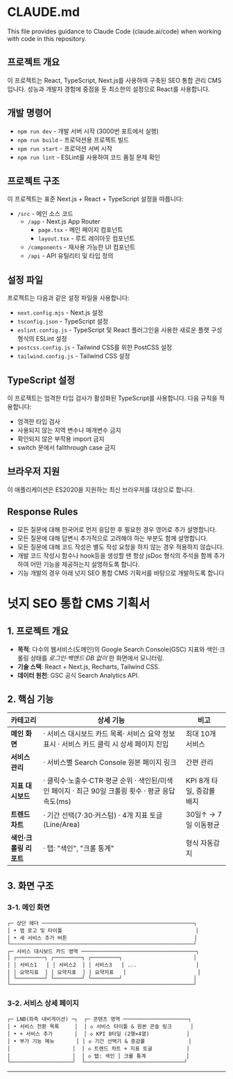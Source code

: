 # CLAUDE.md

This file provides guidance to Claude Code (claude.ai/code) when working with code in this repository.

## 프로젝트 개요

이 프로젝트는 React, TypeScript, Next.js를 사용하여 구축된 SEO 통합 관리 CMS입니다. 성능과 개발자 경험에 중점을 둔 최소한의 설정으로 React를 사용합니다.

## 개발 명령어

- `npm run dev` - 개발 서버 시작 (3000번 포트에서 실행)
- `npm run build` - 프로덕션용 프로젝트 빌드
- `npm run start` - 프로덕션 서버 시작
- `npm run lint` - ESLint를 사용하여 코드 품질 문제 확인

## 프로젝트 구조

이 프로젝트는
표준 Next.js + React + TypeScript 설정을 따릅니다:

- `/src` - 메인 소스 코드
  - `/app` - Next.js App Router
    - `page.tsx` - 메인 페이지 컴포넌트
    - `layout.tsx` - 루트 레이아웃 컴포넌트
  - `/components` - 재사용 가능한 UI 컴포넌트
  - `/api` - API 유틸리티 및 타입 정의

## 설정 파일

프로젝트는 다음과 같은 설정 파일을 사용합니다:

- `next.config.mjs` - Next.js 설정
- `tsconfig.json` - TypeScript 설정
- `eslint.config.js` - TypeScript 및 React 플러그인을 사용한 새로운 플랫 구성 형식의 ESLint 설정
- `postcss.config.js` - Tailwind CSS를 위한 PostCSS 설정
- `tailwind.config.js` - Tailwind CSS 설정

## TypeScript 설정

이 프로젝트는 엄격한 타입 검사가 활성화된 TypeScript를 사용합니다. 다음 규칙을 적용합니다:

- 엄격한 타입 검사
- 사용되지 않는 지역 변수나 매개변수 금지
- 확인되지 않은 부작용 import 금지
- switch 문에서 fallthrough case 금지

## 브라우저 지원

이 애플리케이션은 ES2020을 지원하는 최신 브라우저를 대상으로 합니다.

## Response Rules

- 모든 질문에 대해 한국어로 먼저 응답한 후 필요한 경우 영어로 추가 설명합니다.
- 모든 질문에 대해 답변시 추가적으로 고려해야 하는 부분도 함께 설명합니다.
- 모든 질문에 대해 코드 작성은 별도 작성 요청을 하지 않는 경우 적용하지 않습니다.
- 개발 코드 작성시 함수나 hook등을 생성할 땐 항상 jsDoc 형식의 주석을 함께 추가하여 어떤 기능을 제공하는지 설명하도록 합니다.
- 기능 개발의 경우 아래 넛지 SEO 통합 CMS 기획서를 바탕으로 개발하도록 합니다

# 넛지 SEO 통합 CMS 기획서

## 1. 프로젝트 개요

- **목적**: 다수의 웹서비스(도메인)의 Google Search Console(GSC) 지표와 색인·크롤링 상태를 _로그인·백엔드·DB 없이_ 한 화면에서 모니터링.
- **기술 스택**: React + Next.js, Recharts, Tailwind CSS.
- **데이터 원천**: GSC 공식 Search Analytics API.

## 2. 핵심 기능

| 카테고리               | 상세 기능                                                                                        | 비고                      |
| ---------------------- | ------------------------------------------------------------------------------------------------ | ------------------------- |
| **메인 화면**          | · 서비스 대시보드 카드 목록· 서비스 요약 정보 표시 · 서비스 카드 클릭 시 상세 페이지 진입        | 최대 10개 서비스          |
| **서비스 관리**        | · 서비스별 Search Console 원본 페이지 링크                                                       | 간편 관리                 |
| **지표 대시보드**      | · 클릭수·노출수·CTR·평균 순위 · 색인된/미색인 페이지 · 최근 90일 크롤링 횟수 · 평균 응답속도(ms) | KPI 8개 타일, 증감률 배지 |
| **트렌드 차트**        | · 기간 선택(7·30·커스텀) · 4개 지표 토글(Line/Area)                                              | 30일↑ → 7일 이동평균      |
| **색인·크롤링 리포트** | · 탭: "색인", "크롤 통계"                                                                        | 형식 자동감지             |

## 3. 화면 구조

### 3-1. 메인 화면

```
┌─ 상단 헤더 ─────────────────────────────────────────────────┐
│ • 앱 로고 및 타이틀                                           │
│ • 새 서비스 추가 버튼                                         │
└───────────────────────────────────────────────────────────┘
┌─ 서비스 대시보드 카드 영역 ─────────────────────────────────────┐
│ ┌─────────┐ ┌─────────┐ ┌─────────┐                       │
│ │ 서비스1   │ │ 서비스2  │ │ 서비스3   │ ...                   │
│ │ 요약지표  │ │ 요약지표  │ │ 요약지표   │                       │
│ └─────────┘ └─────────┘ └─────────┘                       │
└───────────────────────────────────────────────────────────┘
```

### 3-2. 서비스 상세 페이지

```
┌─ LNB(좌측 내비게이션) ─┐  ┌─ 콘텐츠 영역 ─────────────────────┐
│ • 서비스 전환 목록     │  │ ◇ 서비스 타이틀 & 원본 콘솔 링크      │
│ • + 서비스 추가       │  │ ◇ KPI 8타일 (2행×4열)            │
│ • 부가 기능 메뉴       │ │ ◇ 기간 선택기 & 증감률              │
│                    │  │ ◇ 트렌드 차트 + 지표 토글           │
│                    │  │ ◇ 탭: 색인 │ 크롤 통계             │
└────────────────────┘  └────────────────────────────────┘

```

---
